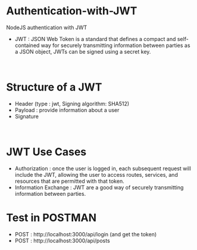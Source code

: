# Authentication-with-JWT
NodeJS authentication with JWT
- JWT : JSON Web Token is a standard that defines a compact and self-contained way for securely transmitting information between parties as a JSON object, JWTs can be signed using a secret key. <br/> 
<br>

# Structure of a JWT
- Header (type : jwt, Signing algorithm: SHA512) <br>
- Payload : provide information about a user <br>
- Signature
<br>

# JWT Use Cases
- Authorization : once the user is logged in, each subsequent request will include the JWT, allowing the user to access routes, services, and resources that are permitted with that token. <br>
- Information Exchange : JWT are a good way of securely transmitting information between parties.

# Test in POSTMAN
- POST : http://localhost:3000/api/login (and get the token) <br>
- POST : http://localhost:3000/api/posts